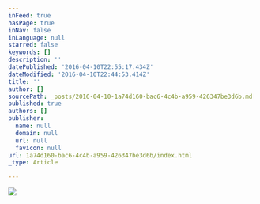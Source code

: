 ```yaml
---
inFeed: true
hasPage: true
inNav: false
inLanguage: null
starred: false
keywords: []
description: ''
datePublished: '2016-04-10T22:55:17.434Z'
dateModified: '2016-04-10T22:44:53.414Z'
title: ''
author: []
sourcePath: _posts/2016-04-10-1a74d160-bac6-4c4b-a959-426347be3d6b.md
published: true
authors: []
publisher:
  name: null
  domain: null
  url: null
  favicon: null
url: 1a74d160-bac6-4c4b-a959-426347be3d6b/index.html
_type: Article

---
```

![](https://the-grid-user-content.s3-us-west-2.amazonaws.com/d86eeb2f-abf5-4d0b-a5f2-cd2466f1dc6e.png)